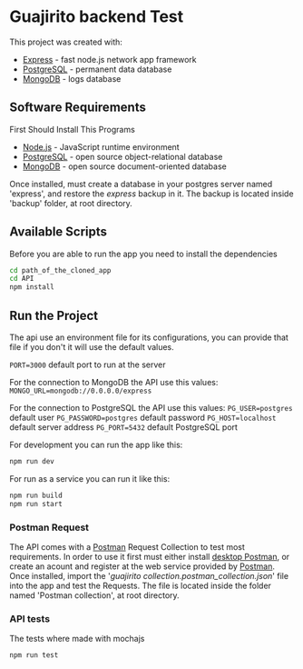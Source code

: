 # Guajirito backend Test

This project was created with:
- [Express] - fast node.js network app framework
- [PostgreSQL] - permanent data database
- [MongoDB] - logs database

## Software Requirements
First Should Install This Programs
- [Node.js] - JavaScript runtime environment
- [PostgreSQL] - open source object-relational database 
- [MongoDB] - open source document-oriented database 

Once installed, must create a database in your postgres server named 'express', and restore the _express_ backup in it. The backup is located inside 'backup' folder, at root directory.

## Available Scripts
Before you are able to run the app you need to install the dependencies
```sh
cd path_of_the_cloned_app
cd API
npm install
```

## Run the Project
The api use an environment file for its configurations, you can provide that file if you don't it will use the default values.

`PORT=3000` default port to run at the server

For the connection to MongoDB the API use this values:
`MONGO_URL=mongodb://0.0.0.0/express`

For the connection to PostgreSQL the API use this values:
`PG_USER=postgres` default user
`PG_PASSWORD=postgres` default password
`PG_HOST=localhost` default server address
`PG_PORT=5432` default PostgreSQL port

For development you can run the app like this:
```sh
npm run dev
```
For run as a service you can run it like this:
```sh
npm run build
npm run start
```

### Postman Request
The API comes with a [Postman] Request Collection to test most requirements. In order to use it first must either install [desktop Postman], or create an acount and register at the web service provided by [Postman]. Once installed, import the '_guajirito collection.postman_collection.json_' file into the app and test the Requests. The file is located inside the folder named 'Postman collection', at root directory.

### API tests
The tests where made with mochajs
```sh
npm run test
```
   [express]: <http://expressjs.com>
   [PostgreSQL]: <https://www.postgresql.org/>
   [MongoDB]: <https://www.mongodb.com/>
   [node.js]: <http://nodejs.org>
   [Postman]: <https://www.postman.com/>
   [desktop Postman]: <https://www.postman.com/downloads/>